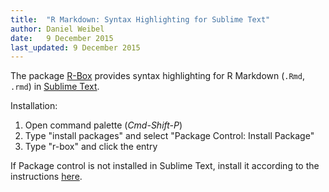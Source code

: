 ```yaml
---
title:  "R Markdown: Syntax Highlighting for Sublime Text"
author: Daniel Weibel
date:   9 December 2015
last_updated: 9 December 2015
---
```


The package [R-Box](https://github.com/randy3k/R-Box) provides syntax highlighting for R Markdown (`.Rmd`, `.rmd`) in [Sublime Text](https://www.sublimetext.com/).

Installation:

  1. Open command palette (*Cmd-Shift-P*)
  2. Type "install packages" and select "Package Control: Install Package"
  3. Type "r-box" and click the entry

If Package control is not installed in Sublime Text, install it according to the instructions [here](https://packagecontrol.io/installation).
